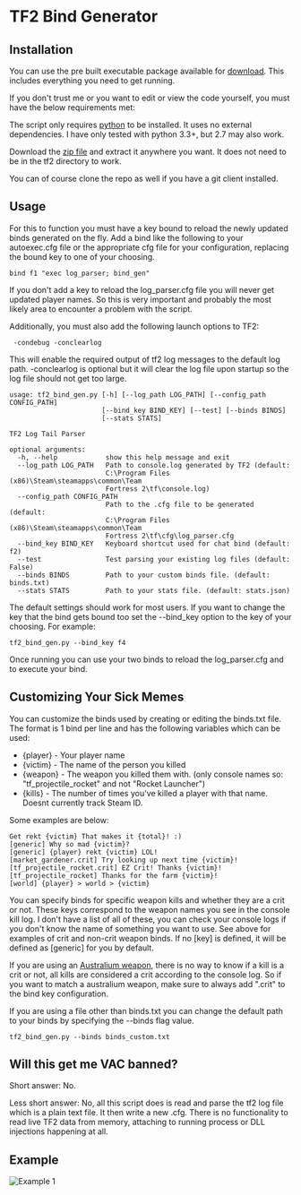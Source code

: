 TF2 Bind Generator
==================

Installation
------------

You can use the pre built executable package available for [download](https://github.com/leighmacdonald/tf2_bind_gen/releases/download/v1.1/tf2_bind_gen-v1.1.zip).
This includes everything you need to get running.

If you don't trust me or you want to edit or view the code yourself, you must have the below requirements met:

The script only requires [python](https://www.python.org/downloads/) to be installed. It uses no external dependencies.
I have only tested with python 3.3+, but 2.7 may also work.

Download the [zip file](https://github.com/leighmacdonald/tf2_bind_gen/archive/master.zip) and extract it anywhere you want. It 
does not need to be in the tf2 directory to work.

You can of course clone the repo as well if you have a git client installed.

Usage
-----

For this to function you must have a key bound to reload the newly updated
binds generated on the fly. Add a bind like the following to your autoexec.cfg file or the appropriate cfg 
file for your configuration, replacing the bound key to one of your choosing.

    bind f1 "exec log_parser; bind_gen"
    
If you don't add a key to reload the log_parser.cfg file you will never get updated player names. So this is 
very important and probably the most likely area to encounter a problem with the script.

Additionally, you must also add the following launch options to TF2:

     -condebug -conclearlog
     
This will enable the required output of tf2 log messages to the default log path. -conclearlog is optional but
it will clear the log file upon startup so the log file should not get too large.

    usage: tf2_bind_gen.py [-h] [--log_path LOG_PATH] [--config_path CONFIG_PATH]
                           [--bind_key BIND_KEY] [--test] [--binds BINDS]
                           [--stats STATS]
    
    TF2 Log Tail Parser
    
    optional arguments:
      -h, --help            show this help message and exit
      --log_path LOG_PATH   Path to console.log generated by TF2 (default:
                            C:\Program Files (x86)\Steam\steamapps\common\Team
                            Fortress 2\tf\console.log)
      --config_path CONFIG_PATH
                            Path to the .cfg file to be generated (default:
                            C:\Program Files (x86)\Steam\steamapps\common\Team
                            Fortress 2\tf\cfg\log_parser.cfg
      --bind_key BIND_KEY   Keyboard shortcut used for chat bind (default: f2)
      --test                Test parsing your existing log files (default: False)
      --binds BINDS         Path to your custom binds file. (default: binds.txt)
      --stats STATS         Path to your stats file. (default: stats.json)

      
The default settings should work for most users. If you want to change the key that the bind gets bound
too set the --bind_key option to the key of your choosing. For example:

    tf2_bind_gen.py --bind_key f4
    
Once running you can use your two binds to reload the log_parser.cfg and to execute your bind.

Customizing Your Sick Memes
---------------------------

You can customize the binds used by creating or editing the binds.txt file. The format is 1 bind per line and 
has the following variables which can be used: 
 
- {player} - Your player name
- {victim} - The name of the person you killed
- {weapon} - The weapon you killed them with. (only console names so: "tf_projectile_rocket" and not "Rocket Launcher")
- {kills} - The number of times you've killed a player with that name. Doesnt currently track Steam ID.


Some examples are below:

    Get rekt {victim} That makes it {total}! :)
    [generic] Why so mad {victim}?
    [generic] {player} rekt {victim} LOL!
    [market_gardener.crit] Try looking up next time {victim}!
    [tf_projectile_rocket.crit] EZ Crit! Thanks {victim}!
    [tf_projectile_rocket] Thanks for the farm {victim}!
    [world] {player} > world > {victim}
    
You can specify binds for specific weapon kills and whether they are a crit or not. These keys correspond to the 
weapon names you see in the console kill log. I don't have a list of all of these, you can check your console logs if 
you don't know the name of something you want to use. See above for examples of crit and non-crit weapon binds. If no
[key] is defined, it will be defined as [generic] for you by default.

If you are using an [Australium weapon](https://wiki.teamfortress.com/wiki/Australium), there is no way to know if a 
kill is a crit or not, all kills are considered a crit according to the console log. So if you want to match a australium
weapon, make sure to always add ".crit" to the bind key configuration.

If you are using a file other than binds.txt you can change the default path to your binds by specifying the --binds 
flag value.
 
    tf2_bind_gen.py --binds binds_custom.txt

Will this get me VAC banned?
----------------------------

Short answer: No. 

Less short answer: No, all this script does is read and parse the tf2 log file which is a plain text file. 
It then write a new .cfg. There is no functionality to read live TF2 data from memory, attaching to 
running process or DLL injections happening at all. 

Example
-------

![Example 1](https://raw.githubusercontent.com/leighmacdonald/tf2_bind_gen/master/example/screen_1.jpg)
